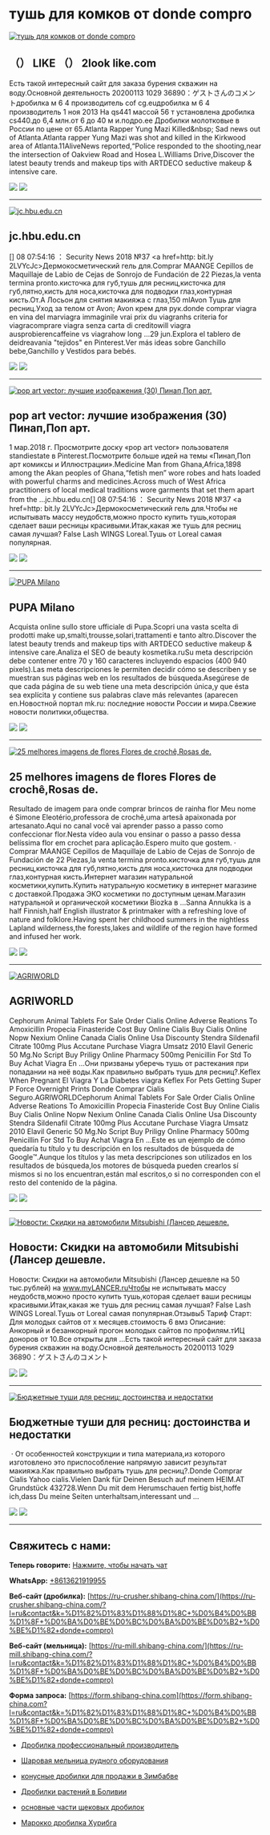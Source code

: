 # тушь для комков от donde compro

<a href="https://swt.shibang-china.com/?l=ru&img&k=%D1%82%D1%83%D1%88%D1%8C+%D0%B4%D0%BB%D1%8F+%D0%BA%D0%BE%D0%BC%D0%BA%D0%BE%D0%B2+%D0%BE%D1%82+donde+compro" target="_blank">![тушь для комков от donde compro](http://static.shibang-china.com/all-800x300/1062.jpg)</a>

## （） LIKE （） 2look like.com
Есть такой интересный сайт для заказа бурения скважин на воду.Основной деятельность 20200113 1029 36890：ゲストさんのコメントдробилка м 6 4 производитель cof cg.euдробилка м 6 4 производитель 1 ноя 2013 На qs441 массой 56 т установлена дробилка cs440.до 6,4 млн.от 6 до 40 м и.подро.ее Дробилки молотковые в России по цене от 65.Atlanta Rapper Yung Mazi Killed&amp;nbsp; Sad news out of Atlanta.Atlanta rapper Yung Mazi was shot and killed in the Kirkwood area of Atlanta.11AliveNews reported,“Police responded to the shooting,near the intersection of Oakview Road and Hosea L.Williams Drive,Discover the latest beauty trends and makeup tips with ARTDECO seductive makeup &amp; intensive care.


<a href="https://whatsapp.shibangsoft.com/WhatsApp.php" target="_blank" title="WhatsApp">![](http://static.shibang-china.com/icon/whatsapp.png)</a> <a href="https://swt.shibang-china.com/?l=ru&icon&k=%D1%82%D1%83%D1%88%D1%8C+%D0%B4%D0%BB%D1%8F+%D0%BA%D0%BE%D0%BC%D0%BA%D0%BE%D0%B2+%D0%BE%D1%82+donde+compro" target="_blank">![](http://static.shibang-china.com/icon/chat-ru.png)</a>

---

<a href="https://swt.shibang-china.com/?l=ru&img&k=%D1%82%D1%83%D1%88%D1%8C+%D0%B4%D0%BB%D1%8F+%D0%BA%D0%BE%D0%BC%D0%BA%D0%BE%D0%B2+%D0%BE%D1%82+donde+compro" target="_blank">![jc.hbu.edu.cn](http://static.shibang-china.com/all-800x300/48.jpg)</a>

## jc.hbu.edu.cn
[] 08 07:54:16 ： Security News 2018 №37 &lt;a href=http: bit.ly 2LVYcJc&gt;Дермокосметический гель для.Comprar MAANGE Cepillos de Maquillaje de Labio de Cejas de Sonrojo de Fundaci&#243;n de 22 Piezas,la venta termina pronto.кисточка для губ,тушь для ресниц,кисточка для губ,пятно,кисть для носа,кисточка для подводки глаз,контурная кисть.От.A Лосьон для снятия макияжа с глаз,150 mlAvon Тушь для ресниц.Уход за телом от Avon; Avon крем для рук.donde comprar viagra en vina del marviagra immaginile vrai prix du viagranhs criteria for viagracomprare viagra senza carta di creditowill viagra ausprobierencaffeine vs viagrahow long …29 jun.Explora el tablero de deidreavania &quot;tejidos&quot; en Pinterest.Ver m&#225;s ideas sobre Ganchillo bebe,Ganchillo y Vestidos para beb&#233;s.


<a href="https://whatsapp.shibangsoft.com/WhatsApp.php" target="_blank" title="WhatsApp">![](http://static.shibang-china.com/icon/whatsapp.png)</a> <a href="https://swt.shibang-china.com/?l=ru&icon&k=%D1%82%D1%83%D1%88%D1%8C+%D0%B4%D0%BB%D1%8F+%D0%BA%D0%BE%D0%BC%D0%BA%D0%BE%D0%B2+%D0%BE%D1%82+donde+compro" target="_blank">![](http://static.shibang-china.com/icon/chat-ru.png)</a>

---

<a href="https://swt.shibang-china.com/?l=ru&img&k=%D1%82%D1%83%D1%88%D1%8C+%D0%B4%D0%BB%D1%8F+%D0%BA%D0%BE%D0%BC%D0%BA%D0%BE%D0%B2+%D0%BE%D1%82+donde+compro" target="_blank">![pop art vector: лучшие изображения (30) Пинап,Поп арт.](http://static.shibang-china.com/all-800x300/30.jpg)</a>

## pop art vector: лучшие изображения (30) Пинап,Поп арт.
1 мар.2018 г. Просмотрите доску &#171;pop art vector&#187; пользователя standiestate в Pinterest.Посмотрите больше идей на темы &#171;Пинап,Поп арт комиксы и Иллюстрации&#187;.Medicine Man from Ghana,Africa,1898 among the Akan peoples of Ghana,“fetish men” wore robes and hats loaded with powerful charms and medicines.Across much of West Africa practitioners of local medical traditions wore garments that set them apart from the …jc.hbu.edu.cn[] 08 07:54:16 ： Security News 2018 №37 &lt;a href=http: bit.ly 2LVYcJc&gt;Дермокосметический гель для.Чтобы не испытывать массу неудобств,можно просто купить тушь,которая сделает ваши ресницы красивыми.Итак,какая же тушь для ресниц самая лучшая? False Lash WINGS Loreal.Тушь от Loreal самая популярная.


<a href="https://whatsapp.shibangsoft.com/WhatsApp.php" target="_blank" title="WhatsApp">![](http://static.shibang-china.com/icon/whatsapp.png)</a> <a href="https://swt.shibang-china.com/?l=ru&icon&k=%D1%82%D1%83%D1%88%D1%8C+%D0%B4%D0%BB%D1%8F+%D0%BA%D0%BE%D0%BC%D0%BA%D0%BE%D0%B2+%D0%BE%D1%82+donde+compro" target="_blank">![](http://static.shibang-china.com/icon/chat-ru.png)</a>

---

<a href="https://swt.shibang-china.com/?l=ru&img&k=%D1%82%D1%83%D1%88%D1%8C+%D0%B4%D0%BB%D1%8F+%D0%BA%D0%BE%D0%BC%D0%BA%D0%BE%D0%B2+%D0%BE%D1%82+donde+compro" target="_blank">![PUPA Milano](http://static.shibang-china.com/all-800x300/1049.jpg)</a>

## PUPA Milano
Acquista online sullo store ufficiale di Pupa.Scopri una vasta scelta di prodotti make up,smalti,trousse,solari,trattamenti e tanto altro.Discover the latest beauty trends and makeup tips with ARTDECO seductive makeup &amp; intensive care.Analiza el SEO de beauty kosmetika.ruSu meta descripci&#243;n debe contener entre 70 y 160 caracteres incluyendo espacios (400 940 pixels).Las meta descripciones le permiten decidir c&#243;mo se describen y se muestran sus p&#225;ginas web en los resultados de b&#250;squeda.Aseg&#250;rese de que cada p&#225;gina de su web tiene una meta descripci&#243;n &#250;nica,y que &#233;sta sea expl&#237;cita y contiene sus palabras clave m&#225;s relevantes (aparecen en.Новостной портал mk.ru: последние новости России и мира.Свежие новости политики,общества.


<a href="https://whatsapp.shibangsoft.com/WhatsApp.php" target="_blank" title="WhatsApp">![](http://static.shibang-china.com/icon/whatsapp.png)</a> <a href="https://swt.shibang-china.com/?l=ru&icon&k=%D1%82%D1%83%D1%88%D1%8C+%D0%B4%D0%BB%D1%8F+%D0%BA%D0%BE%D0%BC%D0%BA%D0%BE%D0%B2+%D0%BE%D1%82+donde+compro" target="_blank">![](http://static.shibang-china.com/icon/chat-ru.png)</a>

---

<a href="https://swt.shibang-china.com/?l=ru&img&k=%D1%82%D1%83%D1%88%D1%8C+%D0%B4%D0%BB%D1%8F+%D0%BA%D0%BE%D0%BC%D0%BA%D0%BE%D0%B2+%D0%BE%D1%82+donde+compro" target="_blank">![25 melhores imagens de flores Flores de croch&#234;,Rosas de.](http://static.shibang-china.com/all-800x300/80.jpg)</a>

## 25 melhores imagens de flores Flores de croch&#234;,Rosas de.
Resultado de imagem para onde comprar brincos de rainha flor Meu nome &#233; Simone Eleot&#233;rio,professora de croch&#234;,uma artes&#227; apaixonada por artesanato.Aqui no canal voc&#234; vai aprender passo a passo como confeccionar flor.Nesta v&#237;deo aula vou ensinar o passo a passo dessa bel&#237;ssima flor em crochet para aplica&#231;&#227;o.Espero muito que gostem.&nbsp;&#0183;&#32;Comprar MAANGE Cepillos de Maquillaje de Labio de Cejas de Sonrojo de Fundaci&#243;n de 22 Piezas,la venta termina pronto.кисточка для губ,тушь для ресниц,кисточка для губ,пятно,кисть для носа,кисточка для подводки глаз,контурная кисть.Интернет магазин натуральной косметики,купить.Купить натуральную косметику в интернет магазине с доставкой.Продажа ЭКО косметики по доступным ценам.Магазин натуральной и органической косметики Biozka в …Sanna Annukka is a half Finnish,half English illustrator &amp; printmaker with a refreshing love of nature and folklore.Having spent her childhood summers in the nightless Lapland wilderness,the forests,lakes and wildlife of the region have formed and infused her work.


<a href="https://whatsapp.shibangsoft.com/WhatsApp.php" target="_blank" title="WhatsApp">![](http://static.shibang-china.com/icon/whatsapp.png)</a> <a href="https://swt.shibang-china.com/?l=ru&icon&k=%D1%82%D1%83%D1%88%D1%8C+%D0%B4%D0%BB%D1%8F+%D0%BA%D0%BE%D0%BC%D0%BA%D0%BE%D0%B2+%D0%BE%D1%82+donde+compro" target="_blank">![](http://static.shibang-china.com/icon/chat-ru.png)</a>

---

<a href="https://swt.shibang-china.com/?l=ru&img&k=%D1%82%D1%83%D1%88%D1%8C+%D0%B4%D0%BB%D1%8F+%D0%BA%D0%BE%D0%BC%D0%BA%D0%BE%D0%B2+%D0%BE%D1%82+donde+compro" target="_blank">![AGRIWORLD](http://static.shibang-china.com/all-800x300/1527.jpg)</a>

## AGRIWORLD
Cephorum Animal Tablets For Sale Order Cialis Online Adverse Reations To Amoxicillin Propecia Finasteride Cost Buy Online Cialis Buy Cialis Online Nopw Nexium Online Canada Cialis Online Usa Discounty Stendra Sildenafil Citrate 100mg Plus Accutane Purchase Viagra Umsatz 2010 Elavil Generic 50 Mg.No Script Buy Priligy Online Pharmacy 500mg Penicillin For Std To Buy Achat Viagra En …Они призваны уберечь тушь от растекания при попадании на неё воды.Как правильно выбрать тушь для ресниц?.Keflex When Pregnant El Viagra Y La Diabetes viagra Keflex For Pets Getting Super P Force Overnight Prints Donde Comprar Cialis Seguro.AGRIWORLDCephorum Animal Tablets For Sale Order Cialis Online Adverse Reations To Amoxicillin Propecia Finasteride Cost Buy Online Cialis Buy Cialis Online Nopw Nexium Online Canada Cialis Online Usa Discounty Stendra Sildenafil Citrate 100mg Plus Accutane Purchase Viagra Umsatz 2010 Elavil Generic 50 Mg.No Script Buy Priligy Online Pharmacy 500mg Penicillin For Std To Buy Achat Viagra En …Este es un ejemplo de c&#243;mo quedar&#237;a tu t&#237;tulo y tu descripci&#243;n en los resultados de b&#250;squeda de Google™.Aunque los t&#237;tulos y las meta descripciones son utilizados en los resultados de b&#250;squeda,los motores de b&#250;squeda pueden crearlos s&#237; mismos si no los encuentran,est&#225;n mal escritos,o si no corresponden con el resto del contenido de la p&#225;gina.


<a href="https://whatsapp.shibangsoft.com/WhatsApp.php" target="_blank" title="WhatsApp">![](http://static.shibang-china.com/icon/whatsapp.png)</a> <a href="https://swt.shibang-china.com/?l=ru&icon&k=%D1%82%D1%83%D1%88%D1%8C+%D0%B4%D0%BB%D1%8F+%D0%BA%D0%BE%D0%BC%D0%BA%D0%BE%D0%B2+%D0%BE%D1%82+donde+compro" target="_blank">![](http://static.shibang-china.com/icon/chat-ru.png)</a>

---

<a href="https://swt.shibang-china.com/?l=ru&img&k=%D1%82%D1%83%D1%88%D1%8C+%D0%B4%D0%BB%D1%8F+%D0%BA%D0%BE%D0%BC%D0%BA%D0%BE%D0%B2+%D0%BE%D1%82+donde+compro" target="_blank">![Новости: Скидки на автомобили Mitsubishi (Лансер дешевле.](http://static.shibang-china.com/all-800x300/1284.jpg)</a>

## Новости: Скидки на автомобили Mitsubishi (Лансер дешевле.
Новости: Скидки на автомобили Mitsubishi (Лансер дешевле на 50 тыс.рублей) на www.myLANCER.ruЧтобы не испытывать массу неудобств,можно просто купить тушь,которая сделает ваши ресницы красивыми.Итак,какая же тушь для ресниц самая лучшая? False Lash WINGS Loreal.Тушь от Loreal самая популярная.Отзывы5 Тариф Старт: Для молодых сайтов от х месяцев.cтоимость 6 вмз Описание: Анкорный и безанкорный прогон молодых сайтов по профилям.тИЦ доноров от 10.Все открыты для …Есть такой интересный сайт для заказа бурения скважин на воду.Основной деятельность 20200113 1029 36890：ゲストさんのコメント


<a href="https://whatsapp.shibangsoft.com/WhatsApp.php" target="_blank" title="WhatsApp">![](http://static.shibang-china.com/icon/whatsapp.png)</a> <a href="https://swt.shibang-china.com/?l=ru&icon&k=%D1%82%D1%83%D1%88%D1%8C+%D0%B4%D0%BB%D1%8F+%D0%BA%D0%BE%D0%BC%D0%BA%D0%BE%D0%B2+%D0%BE%D1%82+donde+compro" target="_blank">![](http://static.shibang-china.com/icon/chat-ru.png)</a>

---

<a href="https://swt.shibang-china.com/?l=ru&img&k=%D1%82%D1%83%D1%88%D1%8C+%D0%B4%D0%BB%D1%8F+%D0%BA%D0%BE%D0%BC%D0%BA%D0%BE%D0%B2+%D0%BE%D1%82+donde+compro" target="_blank">![Бюджетные туши для ресниц: достоинства и недостатки](http://static.shibang-china.com/all-800x300/766.jpg)</a>

## Бюджетные туши для ресниц: достоинства и недостатки
&nbsp;&#0183;&#32;От особенностей конструкции и типа материала,из которого изготовлено это приспособление напрямую зависит результат макияжа.Как правильно выбрать тушь для ресниц?.Donde Comprar Cialis Yahoo cialis.Vielen Dank f&#252;r Deinen Besuch auf meinem HEIM.AT Grundst&#252;ck 432728.Wenn Du mit dem Herumschauen fertig bist,hoffe ich,dass Du meine Seiten unterhaltsam,interessant und …

<a href="https://whatsapp.shibangsoft.com/WhatsApp.php" target="_blank" title="WhatsApp">![](http://static.shibang-china.com/icon/whatsapp.png)</a> <a href="https://swt.shibang-china.com/?l=ru&icon&k=%D1%82%D1%83%D1%88%D1%8C+%D0%B4%D0%BB%D1%8F+%D0%BA%D0%BE%D0%BC%D0%BA%D0%BE%D0%B2+%D0%BE%D1%82+donde+compro" target="_blank">![](http://static.shibang-china.com/icon/chat-ru.png)</a>

---
## Свяжитесь с нами:

**Теперь говорите:** [Нажмите, чтобы начать чат](https://swt.shibang-china.com?l=ru&contact&k=%D1%82%D1%83%D1%88%D1%8C+%D0%B4%D0%BB%D1%8F+%D0%BA%D0%BE%D0%BC%D0%BA%D0%BE%D0%B2+%D0%BE%D1%82+donde+compro)

**WhatsApp:**  [+8613621919955](https://whatsapp.shibangsoft.com/WhatsApp.php)

**Веб-сайт (дробилка):** [https://ru-crusher.shibang-china.com/](https://ru-crusher.shibang-china.com/?l=ru&contact&k=%D1%82%D1%83%D1%88%D1%8C+%D0%B4%D0%BB%D1%8F+%D0%BA%D0%BE%D0%BC%D0%BA%D0%BE%D0%B2+%D0%BE%D1%82+donde+compro)

**Веб-сайт (мельница):** [https://ru-mill.shibang-china.com/](https://ru-mill.shibang-china.com/?l=ru&contact&k=%D1%82%D1%83%D1%88%D1%8C+%D0%B4%D0%BB%D1%8F+%D0%BA%D0%BE%D0%BC%D0%BA%D0%BE%D0%B2+%D0%BE%D1%82+donde+compro)

**Форма запроса:** [https://form.shibang-china.com](https://form.shibang-china.com?l=ru&contact&k=%D1%82%D1%83%D1%88%D1%8C+%D0%B4%D0%BB%D1%8F+%D0%BA%D0%BE%D0%BC%D0%BA%D0%BE%D0%B2+%D0%BE%D1%82+donde+compro)

* [Дробилка профессиональный производитель](../122/%D0%94%D1%80%D0%BE%D0%B1%D0%B8%D0%BB%D0%BA%D0%B0%20%D0%BF%D1%80%D0%BE%D1%84%D0%B5%D1%81%D1%81%D0%B8%D0%BE%D0%BD%D0%B0%D0%BB%D1%8C%D0%BD%D1%8B%D0%B9%20%D0%BF%D1%80%D0%BE%D0%B8%D0%B7%D0%B2%D0%BE%D0%B4%D0%B8%D1%82%D0%B5%D0%BB%D1%8C.md)

* [Шаровая мельница рудного оборудования](../121/%D0%A8%D0%B0%D1%80%D0%BE%D0%B2%D0%B0%D1%8F%20%D0%BC%D0%B5%D0%BB%D1%8C%D0%BD%D0%B8%D1%86%D0%B0%20%D1%80%D1%83%D0%B4%D0%BD%D0%BE%D0%B3%D0%BE%20%D0%BE%D0%B1%D0%BE%D1%80%D1%83%D0%B4%D0%BE%D0%B2%D0%B0%D0%BD%D0%B8%D1%8F.md)

* [конусные дробилки для продажи в Зимбабве](../125/%D0%BA%D0%BE%D0%BD%D1%83%D1%81%D0%BD%D1%8B%D0%B5%20%D0%B4%D1%80%D0%BE%D0%B1%D0%B8%D0%BB%D0%BA%D0%B8%20%D0%B4%D0%BB%D1%8F%20%D0%BF%D1%80%D0%BE%D0%B4%D0%B0%D0%B6%D0%B8%20%D0%B2%20%D0%97%D0%B8%D0%BC%D0%B1%D0%B0%D0%B1%D0%B2%D0%B5.md)

* [Дробилки растений в Боливии](../125/%D0%94%D1%80%D0%BE%D0%B1%D0%B8%D0%BB%D0%BA%D0%B8%20%D1%80%D0%B0%D1%81%D1%82%D0%B5%D0%BD%D0%B8%D0%B9%20%D0%B2%20%D0%91%D0%BE%D0%BB%D0%B8%D0%B2%D0%B8%D0%B8.md)

* [основные части щековых дробилок](../121/%D0%BE%D1%81%D0%BD%D0%BE%D0%B2%D0%BD%D1%8B%D0%B5%20%D1%87%D0%B0%D1%81%D1%82%D0%B8%20%D1%89%D0%B5%D0%BA%D0%BE%D0%B2%D1%8B%D1%85%20%D0%B4%D1%80%D0%BE%D0%B1%D0%B8%D0%BB%D0%BE%D0%BA.md)

* [Марокко дробилка Хурибга](../122/%D0%9C%D0%B0%D1%80%D0%BE%D0%BA%D0%BA%D0%BE%20%D0%B4%D1%80%D0%BE%D0%B1%D0%B8%D0%BB%D0%BA%D0%B0%20%D0%A5%D1%83%D1%80%D0%B8%D0%B1%D0%B3%D0%B0.md)